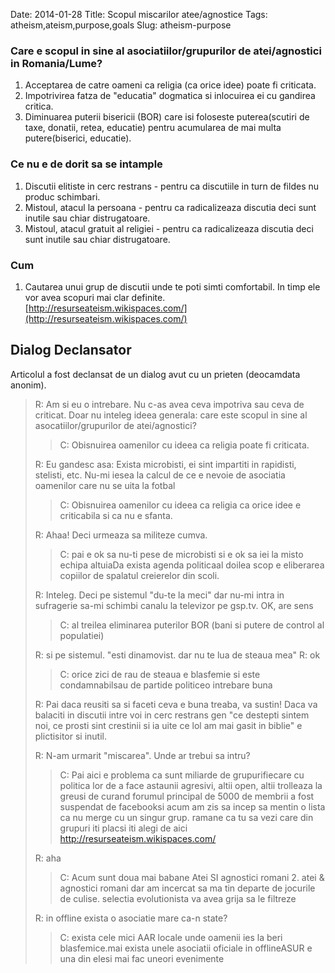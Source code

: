 Date: 2014-01-28
Title: Scopul miscarilor atee/agnostice
Tags: atheism,ateism,purpose,goals
Slug: atheism-purpose

### Care e scopul in sine al asociatiilor/grupurilor de atei/agnostici in Romania/Lume?

1. Acceptarea de catre oameni ca religia (ca orice idee) poate fi criticata.
1. Impotrivirea fatza de "educatia" dogmatica si inlocuirea ei cu gandirea critica.
1. Diminuarea puterii bisericii (BOR) care isi foloseste puterea(scutiri de taxe, donatii, retea, educatie) pentru acumularea de mai multa putere(biserici, educatie).

### Ce nu e de dorit sa se intample

1. Discutii elitiste in cerc restrans - pentru ca discutiile in turn de fildes  nu produc schimbari.
2. Mistoul, atacul la persoana - pentru ca radicalizeaza discutia deci sunt inutile sau chiar distrugatoare.
3. Mistoul, atacul gratuit al religiei - pentru ca radicalizeaza discutia deci sunt inutile sau chiar distrugatoare.

### Cum 

1. Cautarea unui grup de discutii unde te poti simti comfortabil. In timp ele vor avea scopuri mai clar definite. 
[http://resurseateism.wikispaces.com/](http://resurseateism.wikispaces.com/)

## Dialog Declansator
Articolul a fost declansat de un dialog avut cu un prieten (deocamdata anonim).
> R: Am si eu o intrebare. Nu c-as avea ceva impotriva sau ceva de criticat. Doar nu inteleg ideea generala: care este scopul in sine al asocatiilor/grupurilor de atei/agnostici?
>> C: Obisnuirea oamenilor cu ideea ca religia poate fi criticata.
> 
> R: Eu gandesc asa: Exista microbisti, ei sint impartiti in rapidisti, stelisti, etc. Nu-mi iesea la calcul de ce e nevoie de asociatia oamenilor care nu se uita la fotbal 
>> C: Obisnuirea oamenilor cu ideea ca religia ca orice idee e criticabila si ca nu e sfanta.
>
> R: Ahaa! Deci urmeaza sa militeze cumva.
> 
>> C: pai e ok sa nu-ti pese de microbisti si e ok sa iei la misto echipa altuiaDa exista agenda politicaal doilea scop e eliberarea copiilor de spalatul creierelor din scoli.
> 
> R: Inteleg. Deci pe sistemul "du-te la meci" dar nu-mi intra in sufragerie sa-mi schimbi canalu la televizor pe gsp.tv. OK, are sens 
>> C: al treilea eliminarea puterilor BOR (bani si putere de control al populatiei)
>
> R: si pe sistemul. "esti dinamovist. dar nu te lua de steaua mea"
> R: ok
>> C: orice zici de rau de steaua e blasfemie si este condamnabilsau de partide politiceo intrebare buna 
> 
> R: Pai daca reusiti sa si faceti ceva e buna treaba, va sustin!  Daca va balaciti in discutii intre voi in cerc restrans gen "ce destepti sintem noi, ce prosti sint crestinii si ia uite ce lol am mai gasit in biblie" e plictisitor si inutil.
> 
> R: N-am urmarit "miscarea". Unde ar trebui sa intru?
>> C: Pai aici e problema ca sunt miliarde de grupurifiecare cu politica lor de a face astaunii agresivi, altii open, altii trolleaza la greusi de curand forumul principal de 5000 de membrii a fost suspendat de facebooksi acum am zis sa incep sa mentin o lista ca nu merge cu un singur grup. ramane ca tu sa vezi care din grupuri iti placsi iti alegi de aici http://resurseateism.wikispaces.com/
> 
> R: aha
>> C: Acum sunt doua mai babane Atei SI agnostici romani 2. atei & agnostici romani dar am incercat sa ma tin departe de jocurile de culise. selectia evolutionista va avea grija sa le filtreze
> 
> R: in offline exista o asociatie mare ca-n state?
>> C: exista cele mici AAR locale unde oamenii ies la beri blasfemice.mai exista unele asociatii oficiale in offlineASUR e una din elesi mai fac uneori evenimente
> 